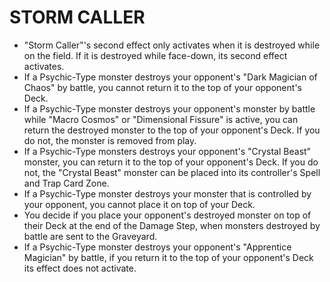 # STORM CALLER

*   "Storm Caller"'s second effect only activates when it is destroyed while on the field. If it is destroyed while face-down, its second effect activates.
*   If a Psychic-Type monster destroys your opponent's "Dark Magician of Chaos" by battle, you cannot return it to the top of your opponent's Deck.
*   If a Psychic-Type monster destroys your opponent's monster by battle while "Macro Cosmos" or "Dimensional Fissure" is active, you can return the destroyed monster to the top of your opponent's Deck. If you do not, the monster is removed from play.
*   If a Psychic-Type monsters destroys your opponent's "Crystal Beast" monster, you can return it to the top of your opponent's Deck. If you do not, the "Crystal Beast" monster can be placed into its controller's Spell and Trap Card Zone.
*   If a Psychic-Type monster destroys your monster that is controlled by your opponent, you cannot place it on top of your Deck.
*   You decide if you place your opponent's destroyed monster on top of their Deck at the end of the Damage Step, when monsters destroyed by battle are sent to the Graveyard.
*   If a Psychic-Type monster destroys your opponent's "Apprentice Magician" by battle, if you return it to the top of your opponent's Deck its effect does not activate.
